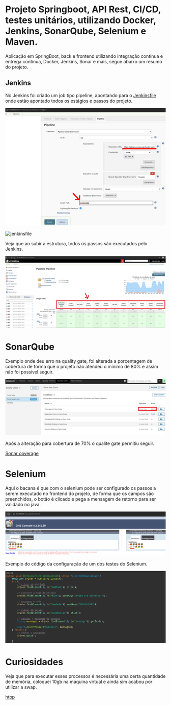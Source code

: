 # Projeto Springboot, API Rest, CI/CD, testes unitários, utilizando Docker, Jenkins, SonarQube, Selenium e Maven.

Aplicação em SpringBoot, back e frontend utilizando integração contínua e entrega contínua, Docker, Jenkins, Sonar e mais, segue abaixo um resumo do projeto.

## Jenkins

No Jenkins foi criado um job tipo pipeline, apontando para o [Jenkinsfile](https://github.com/wregin/tasks-backend/blob/master/Jenkinsfile) onde estão apontado todos os estágios e passos do projeto.

![Config pipeline](https://github.com/wregin/tasks-backend/blob/master/showroom/config_pipeline.png?raw=true)

![jenkinsfile](https://github.com/wregin/tasks-backend/blob/master/Jenkinsfile)

Veja que ao subir a estrutura, todos os passos são executados pelo Jenkins.

![Jenkins pipeline](https://github.com/wregin/tasks-backend/blob/master/showroom/pipeline_stage_view.png?raw=true)

# SonarQube

Exemplo onde deu erro na quality gate, foi alterada a porcentagem de cobertura de forma que o projeto não atendeu o mínimo de 80% e assim não foi possível seguir.

![Erro na qualite gate](https://github.com/wregin/tasks-backend/blob/master/showroom/abaixo80.png?raw=true)

Após a alteração para cobertura de 70% o qualite gate permitiu seguir.

[Sonar coverage](https://github.com/wregin/tasks-backend/blob/master/showroom/sonar_abaixo80.png?raw=true)

# Selenium

Aqui o bacana é que com o selenium pode ser configurado os passos a serem executado no frontend do projeto, de forma que os campos são preenchidos, o botão é clicado e pega a mensagem de retorno para ser validado no java.

![console Selenium](https://github.com/wregin/tasks-backend/blob/master/showroom/selenium_chrome.png?raw=true)

Exemplo do código da configuração de um dos testes do Selenium.

![Exemplo do código que o Selenium executa](https://github.com/wregin/tasks-backend/blob/master/showroom/selenium_cod.png?raw=true)


# Curiosidades

Veja que para executar esses processos é necessária uma certa quantidade de memória, coloquei 10gb na máquina virtual e ainda sim acabou por utilizar a swap.

[htop](https://github.com/wregin/tasks-backend/blob/master/showroom/htop.png?raw=true)
